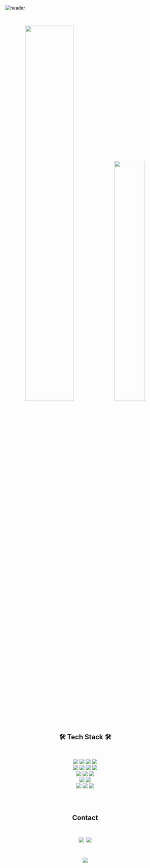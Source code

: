![header](https://capsule-render.vercel.app/api?type=soft&color=auto&height=150&section=header&text=Yongjun&nbsp;Yi&fontSize=70&animation=twinkling)
<br><br><br>

<div align="center">
  <img width="55%" src="https://github-readme-stats.vercel.app/api?username=joyful0920&count_private=true&show_icons=true&theme=tokyonight">
  <img width="44%" src="https://mazassumnida.wtf/api/v2/generate_badge?boj=joyful0920">
 </div>
 
<br><br>

<h2 align="center">🛠 Tech Stack 🛠</h2>

<br>

<p align="center">
  <img src="https://img.shields.io/badge/java-007396?style=for-the-badge&logo=java&logoColor=white"> 
  <img src="https://img.shields.io/badge/python-3776AB?style=for-the-badge&logo=python&logoColor=white"> 
  <img src="https://img.shields.io/badge/oracle-F80000?style=for-the-badge&logo=oracle&logoColor=white"> 
  <img src="https://img.shields.io/badge/mariaDB-003545?style=for-the-badge&logo=mariaDB&logoColor=white">
  <br>
  <img src="https://img.shields.io/badge/html5-E34F26?style=for-the-badge&logo=html5&logoColor=white"> 
  <img src="https://img.shields.io/badge/css-1572B6?style=for-the-badge&logo=css3&logoColor=white"> 
  <img src="https://img.shields.io/badge/javascript-F7DF1E?style=for-the-badge&logo=javascript&logoColor=black"> 
  <img src="https://img.shields.io/badge/jquery-0769AD?style=for-the-badge&logo=jquery&logoColor=white">
  <br>
  <img src="https://img.shields.io/badge/spring-6DB33F?style=for-the-badge&logo=spring&logoColor=white">
  <img src="https://img.shields.io/badge/django-092E20?style=for-the-badge&logo=django&logoColor=white">
  <img src="https://img.shields.io/badge/bootstrap-7952B3?style=for-the-badge&logo=bootstrap&logoColor=white">
  <br>
  <img src="https://img.shields.io/badge/amazonaws-232F3E?style=for-the-badge&logo=amazonaws&logoColor=white"> 
  <img src="https://img.shields.io/badge/apache tomcat-F8DC75?style=for-the-badge&logo=apachetomcat&logoColor=white">
  <br>
  <img src="https://img.shields.io/badge/github-181717?style=for-the-badge&logo=github&logoColor=white">
  <img src="https://img.shields.io/badge/gitlab-FC6D26?style=for-the-badge&logo=gitlab&logoColor=white">
  <img src="https://img.shields.io/badge/git-F05032?style=for-the-badge&logo=git&logoColor=white">
</p>

<br><br>
<h2 align="center"> Contact </h2>

<br>

<p align="center">
  <a href="https://www.joyful.icu/"><img src="https://img.shields.io/badge/Devlog-000000?style=for-the-badge&logo=Notion&logoColor=white&link=https://www.joyful.icu/"/></a>&nbsp
  <img src="https://img.shields.io/badge/joyfuljoyful0920@gmail.com-d14836?style=for-the-badge&logo=Gmail&logoColor=white"/></a>
</p>

<br>

<p align="center">
  <a href="https://hits.seeyoufarm.com"><img src="https://hits.seeyoufarm.com/api/count/incr/badge.svg?url=https%3A%2F%2Fgithub.com%2Fjoyful0920&count_bg=%2379C83D&title_bg=%23555555&icon=&icon_color=%23E7E7E7&title=hits&edge_flat=false"/></a>
</p>
